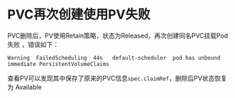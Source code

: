 # PVC再次创建使用PV失败
PVC删除后，PV使用Retain策略，状态为Released，再次创建同名PVC挂载Pod失败 ，错误如下：
```
Warning  FailedScheduling  44s   default-scheduler  pod has unbound immediate PersistentVolumeClaims
```
查看PV可以发现其中保存了原来的PVC信息`spec.claimRef`，删除后PV状态恢复为 Available

